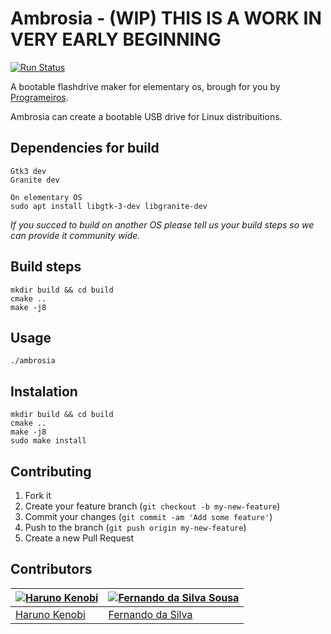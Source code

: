 # Ambrosia - (WIP) THIS IS A WORK IN VERY EARLY BEGINNING
[![Run Status](https://api.shippable.com/projects/589015ff4d65591000498f63/badge?branch=master)](https://app.shippable.com/projects/589015ff4d65591000498f63)

A bootable flashdrive maker for elementary os, brough for you by [Programeiros](https://github.com/OrgGrupoProgrameiros).

Ambrosia can create a bootable USB drive for Linux distribuitions.

## Dependencies for build

	Gtk3 dev
	Granite dev

	On elementary OS
	sudo apt install libgtk-3-dev libgranite-dev

*If you succed to build on another OS please tell us your build steps so we can provide it community wide.*

## Build steps

	mkdir build && cd build
	cmake ..
	make -j8

## Usage

	./ambrosia

## Instalation

	mkdir build && cd build
	cmake ..
	make -j8
	sudo make install

## Contributing

1. Fork it
2. Create your feature branch (`git checkout -b my-new-feature`)
3. Commit your changes (`git commit -am 'Add some feature'`)
4. Push to the branch (`git push origin my-new-feature`)
5. Create a new Pull Request


## Contributors
[![Haruno Kenobi](https://avatars.githubusercontent.com/u/5933675?s=130)](https://github.com/harunokenobi) | [![Fernando da Silva Sousa ](https://avatars2.githubusercontent.com/u/12532760?v=3&s=130)](https://github.com/naaando) |
---|---|
[Haruno Kenobi](https://github.com/harunokenobi) | [Fernando da Silva](https://github.com/naaando) |
